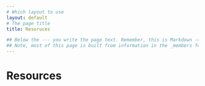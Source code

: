 ```yaml
---
# Which layout to use
layout: default
# The page title
title: Resoruces

## Below the --- you write the page text. Remember, this is Markdown -> https://www.markdownguide.org/cheat-sheet
## Note, most of this page is built from information in the _members folder
---
```

# Resources